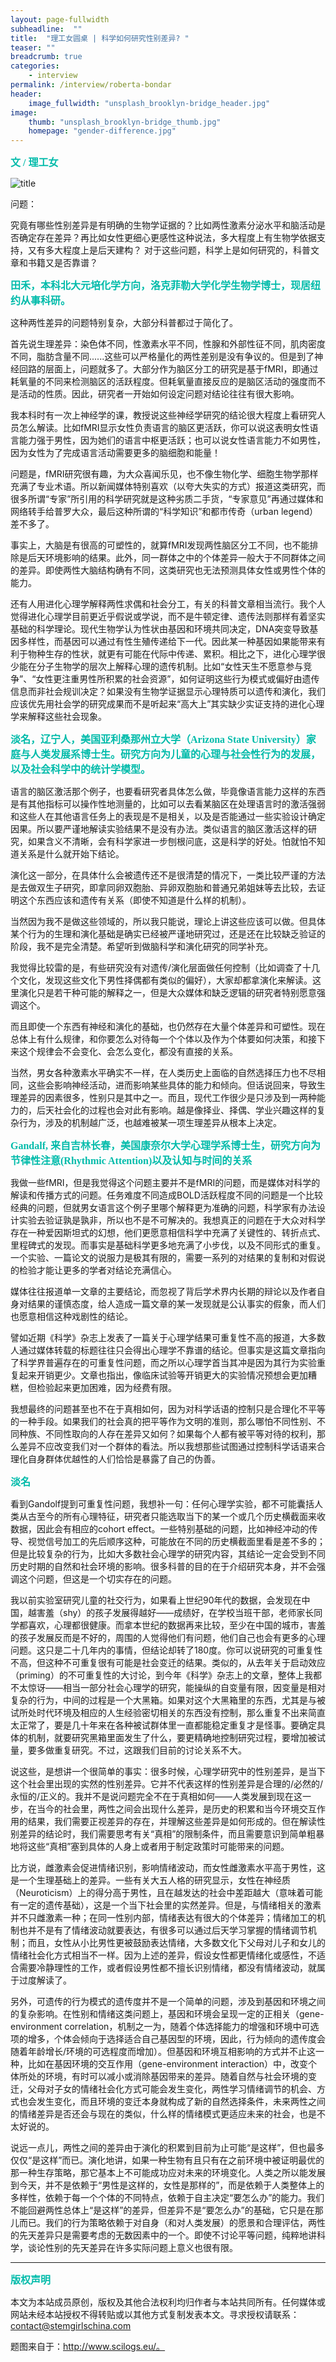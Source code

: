 ```yaml
---
layout: page-fullwidth
subheadline:  ""
title:  "理工女圆桌 | 科学如何研究性别差异? "
teaser: ""
breadcrumb: true
categories:
    - interview
permalink: /interview/roberta-bondar
header:
    image_fullwidth: "unsplash_brooklyn-bridge_header.jpg"
image:
    thumb: "unsplash_brooklyn-bridge_thumb.jpg"
    homepage: "gender-difference.jpg"
---
```



<p style="line-height: normal; font-size: 16px; font-family: 微软雅黑; color: rgb(0, 187, 170); box-sizing: border-box; padding: 0px; margin: 10px 0px; text-align: left;"><strong>
文 / 理工女
</strong></p>



![title](/assets/img/gender-difference.jpg)

问题：

究竟有哪些性别差异是有明确的生物学证据的？比如两性激素分泌水平和脑活动是否确定存在差异？再比如女性更细心更感性这种说法，多大程度上有生物学依据支持，又有多大程度上是后天建构？ 对于这些问题，科学上是如何研究的，科普文章和书籍又是否靠谱？


<p style="line-height: normal; font-size: 16px; font-family: 微软雅黑; color: rgb(0, 187, 170); box-sizing: border-box; padding: 0px; margin: 10px 0px; text-align: left;"><strong>
田禾，本科北大元培化学方向，洛克菲勒大学化学生物学博士，现居纽约从事科研。
</strong></p>



这种两性差异的问题特别复杂，大部分科普都过于简化了。

首先说生理差异：染色体不同，性激素水平不同，性腺和外部性征不同，肌肉密度不同，脂肪含量不同......这些可以严格量化的两性差别是没有争议的。但是到了神经回路的层面上，问题就多了。大部分作为脑区分工的研究是基于fMRI，即通过耗氧量的不同来检测脑区的活跃程度。但耗氧量直接反应的是脑区活动的强度而不是活动的性质。因此，研究者一开始如何设定问题对结论往往有很大影响。

我本科时有一次上神经学的课，教授说这些神经学研究的结论很大程度上看研究人员怎么解读。比如fMRI显示女性负责语言的脑区更活跃，你可以说这表明女性语言能力强于男性，因为她们的语言中枢更活跃；也可以说女性语言能力不如男性，因为女性为了完成语言活动需要更多的脑细胞和能量！

问题是，fMRI研究很有趣，为大众喜闻乐见，也不像生物化学、细胞生物学那样充满了专业术语。所以新闻媒体特别喜欢（以夸大失实的方式）报道这类研究，而很多所谓“专家”所引用的科学研究就是这种劣质二手货，“专家意见”再通过媒体和网络转手给普罗大众，最后这种所谓的“科学知识”和都市传奇（urban legend）差不多了。

事实上，大脑是有很高的可塑性的，就算fMRI发现两性脑区分工不同，也不能排除是后天环境影响的结果。此外，同一群体之中的个体差异一般大于不同群体之间的差异。即使两性大脑结构确有不同，这类研究也无法预测具体女性或男性个体的能力。

还有人用进化心理学解释两性求偶和社会分工，有关的科普文章相当流行。我个人觉得进化心理学目前更近乎假说或学说，而不是牛顿定律、遗传法则那样有着坚实基础的科学理论。现代生物学认为性状由基因和环境共同决定，DNA突变导致基因多样性，而基因可以通过有性生殖传递给下一代。因此某一种基因如果能带来有利于物种生存的性状，就更有可能在代际中传递、累积。相比之下，进化心理学很少能在分子生物学的层次上解释心理的遗传机制。比如“女性天生不愿意参与竞争”、“女性更注重男性所积累的社会资源”，如何证明这些行为模式或偏好由遗传信息而非社会规训决定？如果没有生物学证据显示心理特质可以遗传和演化，我们应该优先用社会学的研究成果而不是听起来“高大上”其实缺少实证支持的进化心理学来解释这些社会现象。

<p style="line-height: normal; font-size: 16px; font-family: 微软雅黑; color: rgb(0, 187, 170); box-sizing: border-box; padding: 0px; margin: 10px 0px; text-align: left;"><strong>
淡名，辽宁人，美国亚利桑那州立大学（Arizona State University）家庭与人类发展系博士生。研究方向为儿童的心理与社会性行为的发展，以及社会科学中的统计学模型。
</strong></p>



语言的脑区激活那个例子，也要看研究者具体怎么做，毕竟像语言能力这样的东西是有其他指标可以操作性地测量的，比如可以去看某脑区在处理语言时的激活强弱和这些人在其他语言任务上的表现是不是相关，以及是否能通过一些实验设计确定因果。所以要严谨地解读实验结果不是没有办法。类似语言的脑区激活这样的研究，如果含义不清晰，会有科学家进一步刨根问底，这是科学的好处。怕就怕不知道关系是什么就开始下结论。

演化这一部分，在具体什么会被遗传还不是很清楚的情况下，一类比较严谨的方法是去做双生子研究，即拿同卵双胞胎、异卵双胞胎和普通兄弟姐妹等去比较，去证明这个东西应该和遗传有关系（即使不知道是什么样的机制）。

当然因为我不是做这些领域的，所以我只能说，理论上讲这些应该可以做。但具体某个行为的生理和演化基础是确实已经被严谨地研究过，还是还在比较缺乏验证的阶段，我不是完全清楚。希望听到做脑科学和演化研究的同学补充。

我觉得比较雷的是，有些研究没有对遗传/演化层面做任何控制（比如调查了十几个文化，发现这些文化下男性择偶都有类似的偏好），大家却都拿演化来解读。这里演化只是若干种可能的解释之一，但是大众媒体和缺乏逻辑的研究者特别愿意强调这个。

而且即使一个东西有神经和演化的基础，也仍然存在大量个体差异和可塑性。现在总体上有什么规律，和你要怎么对待每一个个体以及作为个体要如何决策，和接下来这个规律会不会变化、会怎么变化，都没有直接的关系。

当然，男女各种激素水平确实不一样，在人类历史上面临的自然选择压力也不尽相同，这些会影响神经活动，进而影响某些具体的能力和倾向。但话说回来，导致生理差异的因素很多，性别只是其中之一。而且，现代工作很少是只涉及到一两种能力的，后天社会化的过程也会对此有影响。越是像择业、择偶、学业兴趣这样的复杂行为，涉及的机制越广泛，也越难被某一项生理差异从根本上决定。

<p style="line-height: normal; font-size: 16px; font-family: 微软雅黑; color: rgb(0, 187, 170); box-sizing: border-box; padding: 0px; margin: 10px 0px; text-align: left;"><strong>
Gandalf, 来自吉林长春，美国康奈尔大学心理学系博士生，研究方向为节律性注意(Rhythmic Attention)以及认知与时间的关系
</strong></p>



我做一些fMRI，但是我觉得这个问题主要并不是fMRI的问题，而是媒体对科学的解读和传播方式的问题。任务难度不同造成BOLD活跃程度不同的问题是一个比较经典的问题，但就男女语言这个例子里哪个解释更为准确的问题，科学家有办法设计实验去验证孰是孰非，所以也不是不可解决的。我想真正的问题在于大众对科学存在一种爱因斯坦式的幻想，他们更愿意相信科学中充满了关键性的、转折点式、里程碑式的发现。而事实是基础科学更多地充满了小步伐，以及不同形式的重复。一个实验、一篇论文的说服力是极其有限的，需要一系列的对结果的复制和对假说的检验才能让更多的学者对结论充满信心。

媒体往往报道单一文章的主要结论，而忽视了背后学术界内长期的辩论以及作者自身对结果的谨慎态度，给人造成一篇文章的某一发现就是公认事实的假象，而人们也愿意相信这种戏剧性的结论。

譬如近期《科学》杂志上发表了一篇关于心理学结果可重复性不高的报道，大多数人通过媒体转载的标题往往只会得出心理学不靠谱的结论。但事实是这篇文章指向了科学界普遍存在的可重复性问题，而之所以心理学首当其冲是因为其行为实验重复起来开销更少。文章也指出，像临床试验等开销更大的实验情况预想会更加糟糕，但检验起来更加困难，因为经费有限。

我想最终的问题甚至也不在于真相如何，因为对科学话语的控制只是合理化不平等的一种手段。如果我们的社会真的把平等作为文明的准则，那么哪怕不同性别、不同种族、不同性取向的人存在差异又如何？如果每个人都有被平等对待的权利，那么差异不应改变我们对一个群体的看法。所以我想那些试图通过控制科学话语来合理化自身群体优越性的人们恰恰是暴露了自己的伪善。

<p style="line-height: normal; font-size: 16px; font-family: 微软雅黑; color: rgb(0, 187, 170); box-sizing: border-box; padding: 0px; margin: 10px 0px; text-align: left;"><strong>
淡名
</strong></p>



看到Gandolf提到可重复性问题，我想补一句：任何心理学实验，都不可能囊括人类从古至今的所有心理特征，研究者只能选取当下的某一个或几个历史横截面来收数据，因此会有相应的cohort effect。一些特别基础的问题，比如神经冲动的传导、视觉信号加工的先后顺序这种，可能放在不同的历史横截面里看是差不多的；但是比较复杂的行为，比如大多数社会心理学的研究内容，其结论一定会受到不同历史时期的自然和社会环境的影响。很多科普的目的在于介绍研究本身，并不会强调这个问题，但这是一个切实存在的问题。

我以前实验室研究儿童的社交行为，如果看上世纪90年代的数据，会发现在中国，越害羞（shy）的孩子发展得越好——成绩好，在学校当班干部，老师家长同学都喜欢，心理都很健康。而拿本世纪的数据再来比较，至少在中国的城市，害羞的孩子发展反而是不好的，周围的人觉得他们有问题，他们自己也会有更多的心理问题。这只是二十几年内的事情，但结论却转了180度。你可以说研究的可重复性不高，但这种不可重复很有可能是社会变迁的结果。类似的，从去年关于启动效应（priming）的不可重复性的大讨论，到今年《科学》杂志上的文章，整体上我都不太惊讶——相当一部分社会心理学的研究，能操纵的自变量有限，因变量是相对复杂的行为，中间的过程是一个大黑箱。如果对这个大黑箱里的东西，尤其是与被试所处时代环境及相应的人生经验密切相关的东西没有控制，那么重复不出来简直太正常了，要是几十年来在各种被试群体里一直都能稳定重复才是怪事。要确定具体的机制，就要研究黑箱里面发生了什么，要更精确地控制研究过程，要增加被试量，要多做重复研究。不过，这跟我们目前的讨论关系不大。

说这些，是想讲一个很简单的事实：很多时候，心理学研究中的性别差异，是当下这个社会里出现的实然的性别差异。它并不代表这样的性别差异是合理的/必然的/永恒的/正义的。我并不是说问题完全不在于真相如何——人类发展到现在这一步，在当今的社会里，两性之间会出现什么差异，是历史的积累和当今环境交互作用的结果，我们需要正视差异的存在，并理解这些差异是如何形成的。但在解读性别差异的结论时，我们需要思考有关“真相”的限制条件，而且需要意识到简单粗暴地将这些“真相”塞到具体的人身上或者用于制定政策时可能带来的问题。

比方说，雌激素会促进情绪识别，影响情绪波动，而女性雌激素水平高于男性，这是一个生理基础上的差异。一些有关大五人格的研究显示，女性在神经质（Neuroticism）上的得分高于男性，且在越发达的社会中差距越大（意味着可能有一定的遗传基础），这是一个当下社会里的实然差异。但是，与情绪相关的激素并不只雌激素一种；在同一性别内部，情绪表达有很大的个体差异；情绪加工的机制也并不是有了情绪波动就要表达，有很多可以通过后天学习掌握的情绪调节机制；而且，女性从小比男性更被鼓励表达情绪，大多数文化下父母对儿子和女儿的情绪社会化方式相当不一样。因为上述的差异，假设女性都更情绪化或感性，不适合需要冷静理性的工作，或者假设男性都不擅长识别情绪，都没有情绪波动，就属于过度解读了。

另外，可遗传的行为模式的遗传度并不是一个简单的问题，涉及到基因和环境之间的复杂影响。在性别和情绪这类问题上，基因和环境会呈现一定的正相关（gene-environment correlation，机制之一为，随着个体选择能力的增强和环境中可选项的增多，个体会倾向于选择适合自己基因型的环境，因此，行为倾向的遗传度会随着年龄增长/环境的可选程度而增加）。但基因和环境互相影响的方式并不止这一种，比如在基因环境的交互作用（gene-environment interaction）中，改变个体所处的环境，有时可以减小或消除基因带来的差异。随着自然与社会环境的变迁，父母对子女的情绪社会化方式可能会发生变化，两性学习情绪调节的机会、方式也会发生变化，而且环境的变迁本身就构成了新的自然选择条件，未来两性之间的情绪差异是否还会与现在的类似，什么样的情绪模式更适应未来的社会，也是不太好说的。

说远一点儿，两性之间的差异由于演化的积累到目前为止可能“是这样”，但也最多仅仅“是这样”而已。演化地讲，如果一种生物有且只有在之前环境中被证明最优的那一种生存策略，那它基本上不可能成功应对未来的环境变化。人类之所以能发展到今天，并不是依赖于“男性是这样的，女性是那样的”，而是依赖于人类整体上的多样性，依赖于每一个个体的不同特点，依赖于自主决定“要怎么办”的能力。我们不能回避两性总体上“是这样”的差异，但差异不是“要怎么办”的基础，它只是在那儿而已。我们的行为策略依赖于对自身（和对人类发展）的愿景和合理评估，两性的先天差异只是需要考虑的无数因素中的一个。即使不讨论平等问题，纯粹地讲科学，谈论性别的先天差异在许多实际问题上意义也很有限。



- - -
<p style="line-height: normal; font-size: 16px; font-family: 微软雅黑; color: rgb(0, 187, 170); box-sizing: border-box; padding: 0px; margin: 10px 0px; text-align: left;"><strong>
版权声明
</strong></p>



本文为本站成员原创，版权及其他合法权利均归作者与本站共同所有。任何媒体或网站未经本站授权不得转贴或以其他方式复制发表本文。寻求授权请联系：contact@stemgirlschina.com

题图来自于：http://www.scilogs.eu/。
